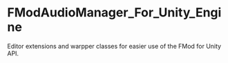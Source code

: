 # FModAudioManager_For_Unity_Engine
Editor extensions and warpper classes for easier use of the FMod for Unity API.
